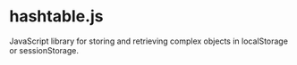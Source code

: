 # hashtable.js
JavaScript library for storing and retrieving complex objects in localStorage or sessionStorage.
